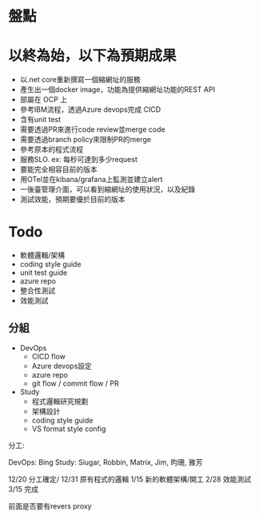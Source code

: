 # 盤點

# 以終為始，以下為預期成果

- 以.net core重新撰寫一個縮網址的服務
- 產生出一個docker image，功能為提供縮網址功能的REST API
- 部屬在 OCP 上
- 參考IBM流程，透過Azure devops完成 CICD
- 含有unit test
- 需要透過PR來進行code review並merge code
- 需要透過branch policy來限制PR的merge
- 參考原本的程式流程
- 服務SLO. ex: 每秒可達到多少request
- 要能完全相容目前的版本
- 用OTel並在kibana/grafana上監測並建立alert
- 一後臺管理介面，可以看到縮網址的使用狀況，以及紀錄
- 測試效能，預期要優於目前的版本

# Todo

- 軟體邏輯/架構
- coding style guide
- unit test guide
- azure repo
- 整合性測試
- 效能測試

## 分組

- DevOps 
  - CICD flow
  - Azure devops設定
  - azure repo
  - git flow / commit flow / PR
- Study 
  - 程式邏輯研究規劃　
  - 架構設計
  - coding style guide
  - VS format style config

分工:

DevOps: Bing
Study: Siugar, Robbin, Matrix, Jim, 昀珊, 雅芳

12/20 分工確定/
12/31 原有程式的邏輯
1/15 新的軟體架構/開工
2/28 效能測試
3/15 完成

前面是否要有revers proxy